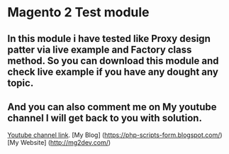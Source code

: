 # Magento 2 Test module

## In this module i have tested like Proxy design patter via live example and Factory class method. So you can download this module and check live example if you have any dought any topic. 

## And you can also comment me on My youtube channel I will get back to you with solution. 
[Youtube channel link](https://www.youtube.com/channel/UChb7DM9SspzrUVh4hnWL50A).
[My Blog] (https://php-scripts-form.blogspot.com/)
[My Website] (http://mg2dev.com/)
